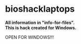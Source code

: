 # bioshacklaptops
<b>All information in "info-for-files".</b>
</br>
<b>This is hack created for Windows.</b>
</br>
<p>OPEN FOR WINDOWS!!!</p>
